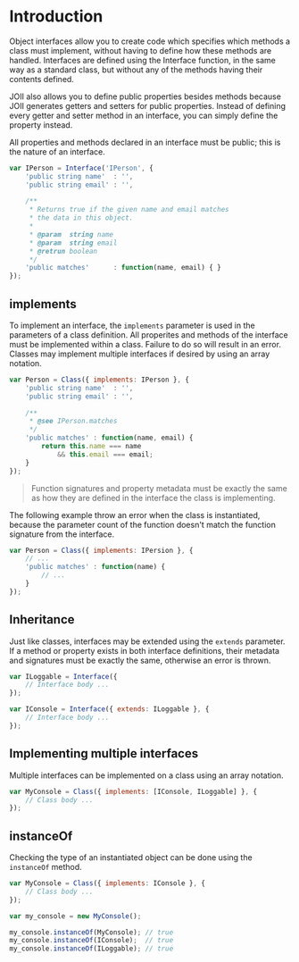 # Introduction

Object interfaces allow you to create code which specifies which methods a
class must implement, without having to define how these methods are handled.
Interfaces are defined using the Interface function, in the same way as a
standard class, but without any of the methods having their contents defined.

JOII also allows you to define public properties besides methods because JOII
generates getters and setters for public properties. Instead of defining every
getter and setter method in an interface, you can simply define the property
instead.

All properties and methods declared in an interface must be public; this is the
nature of an interface.

```javascript
var IPerson = Interface('IPerson', {
    'public string name'  : '',
    'public string email' : '',
    
    /**
     * Returns true if the given name and email matches
     * the data in this object.
     *
     * @param  string name
     * @param  string email
     * @retrun boolean    
     */
    'public matches'      : function(name, email) { }
});
```

## implements

To implement an interface, the `implements` parameter is used in the parameters
of a class definition. All properites and methods of the interface must be
implemented within a class. Failure to do so will result in an error. Classes
may implement multiple interfaces if desired by using an array notation.

```javascript
var Person = Class({ implements: IPerson }, {
    'public string name'  : '',
    'public string email' : '',
    
    /**
     * @see IPerson.matches
     */
    'public matches' : function(name, email) {
        return this.name === name
            && this.email === email;
    }
});
```

> Function signatures and property metadata must be exactly the same as how
> they are defined in the interface the class is implementing.

The following example throw an error when the class is instantiated, because
the parameter count of the function doesn't match the function signature from
the interface.
```javascript
var Person = Class({ implements: IPersion }, {
    // ...
    'public matches' : function(name) {
        // ...
    }
});
```

## Inheritance

Just like classes, interfaces may be extended using the `extends` parameter.
If a method or property exists in both interface definitions, their metadata
and signatures must be exactly the same, otherwise an error is thrown.

```javascript
var ILoggable = Interface({
    // Interface body ...
});

var IConsole = Interface({ extends: ILoggable }, {
    // Interface body ...
});
```

## Implementing multiple interfaces

Multiple interfaces can be implemented on a class using an array notation.

```javascript
var MyConsole = Class({ implements: [IConsole, ILoggable] }, {
    // Class body ...
});
```

## instanceOf

Checking the type of an instantiated object can be done using the `instanceOf`
method. 

```javascript
var MyConsole = Class({ implements: IConsole }, {
    // Class body ...
});

var my_console = new MyConsole();

my_console.instanceOf(MyConsole); // true
my_console.instanceOf(IConsole);  // true
my_console.instanceOf(ILoggable); // true
```

